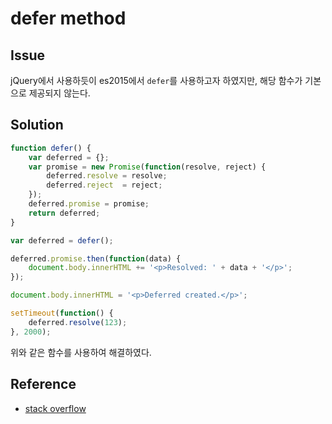 # defer method

## Issue

jQuery에서 사용하듯이 es2015에서 `defer`를 사용하고자 하였지만, 해당 함수가 기본으로 제공되지 않는다.

## Solution

```javascript
function defer() {
    var deferred = {};
    var promise = new Promise(function(resolve, reject) {
        deferred.resolve = resolve;
        deferred.reject  = reject;
    });
    deferred.promise = promise;
    return deferred;
}

var deferred = defer();

deferred.promise.then(function(data) {
    document.body.innerHTML += '<p>Resolved: ' + data + '</p>';
});

document.body.innerHTML = '<p>Deferred created.</p>';

setTimeout(function() {
    deferred.resolve(123);
}, 2000);
```

위와 같은 함수를 사용하여 해결하였다.

## Reference

* [stack overflow](http://stackoverflow.com/questions/27889687/promise-defer-browser-support)